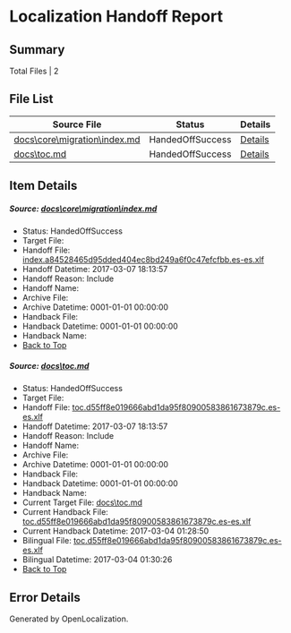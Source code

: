 # <a name='report-top'></a> Localization Handoff Report

## Summary
 Total Files | 2

## File List
 Source File | Status | Details 
 ----------- | ------ | ------- 
 [docs\core\migration\index.md](https://github.com/dotnet/docs/blob/f829714f545314daaa218b241008b5a2955ec589/docs/core/migration/index.md) | HandedOffSuccess | [Details](#5872201f705c07bf692d0dc7f962068632f6b54048)
 [docs\toc.md](https://github.com/dotnet/docs/blob/f829714f545314daaa218b241008b5a2955ec589/docs/toc.md) | HandedOffSuccess | [Details](#45537594e0a00c0c4fda88d2c41dceb085ab9f183449)

## Item Details
##### <a name='5872201f705c07bf692d0dc7f962068632f6b54048'></a> Source: [docs\core\migration\index.md](https://github.com/dotnet/docs/blob/f829714f545314daaa218b241008b5a2955ec589/docs/core/migration/index.md)
* Status: HandedOffSuccess
* Target File: 
* Handoff File: [index.a84528465d95dded404ec8bd249a6f0c47efcfbb.es-es.xlf](https://github.com/dotnet/docs.handoff/blob/b47497ac8b6cc3c7710e9bd7344a4e4155e943b6/ol-handoff/dotnet/docs.es-es/master/dotnet-core/index.a84528465d95dded404ec8bd249a6f0c47efcfbb.es-es.xlf)
* Handoff Datetime: 2017-03-07 18:13:57
* Handoff Reason: Include
* Handoff Name: 
* Archive File: 
* Archive Datetime: 0001-01-01 00:00:00
* Handback File: 
* Handback Datetime: 0001-01-01 00:00:00
* Handback Name: 
* [Back to Top](#report-top)

##### <a name='45537594e0a00c0c4fda88d2c41dceb085ab9f183449'></a> Source: [docs\toc.md](https://github.com/dotnet/docs/blob/f829714f545314daaa218b241008b5a2955ec589/docs/toc.md)
* Status: HandedOffSuccess
* Target File: 
* Handoff File: [toc.d55ff8e019666abd1da95f80900583861673879c.es-es.xlf](https://github.com/dotnet/docs.handoff/blob/b47497ac8b6cc3c7710e9bd7344a4e4155e943b6/ol-handoff/dotnet/docs.es-es/master/dotnet-core/toc.d55ff8e019666abd1da95f80900583861673879c.es-es.xlf)
* Handoff Datetime: 2017-03-07 18:13:57
* Handoff Reason: Include
* Handoff Name: 
* Archive File: 
* Archive Datetime: 0001-01-01 00:00:00
* Handback File: 
* Handback Datetime: 0001-01-01 00:00:00
* Handback Name: 
* Current Target File: [docs\toc.md](https://github.com/dotnet/docs.es-es/blob/d4e013681406569661807b5dd8895d1d6e288d0e/docs/toc.md)
* Current Handback File: [toc.d55ff8e019666abd1da95f80900583861673879c.es-es.xlf](https://github.com/dotnet/docs.handback/blob/4a808737b5375fdd5e506361eb0717c1012b7a82/ol-handback/dotnet/docs.es-es/master/dotnet-core/toc.d55ff8e019666abd1da95f80900583861673879c.es-es.xlf)
* Current Handback Datetime: 2017-03-04 01:28:50
* Bilingual File: [toc.d55ff8e019666abd1da95f80900583861673879c.es-es.xlf](https://github.com/dotnet/docs.handback/blob/4a808737b5375fdd5e506361eb0717c1012b7a82/ol-handback/dotnet/docs.es-es/master/dotnet-core/toc.d55ff8e019666abd1da95f80900583861673879c.es-es.xlf)
* Bilingual Datetime: 2017-03-04 01:30:26
* [Back to Top](#report-top)


## Error Details

Generated by OpenLocalization.
